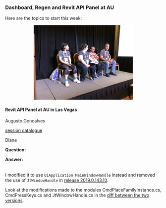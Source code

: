 <head>
<meta http-equiv="Content-Type" content="text/html; charset=utf-8">
<link rel="stylesheet" type="text/css" href="bc.css">
<script src="https://cdn.rawgit.com/google/code-prettify/master/loader/run_prettify.js" type="text/javascript"></script>
</head>

<!---

- /a/doc/revit/tbc/git/a/img/2018-11-15_revit_api_panel_recording_au_las_vegas.jpg
  /a/doc/revit/tbc/git/a/zip/2018-11-15_revit_api_panel_recording_au_las_vegas.m4a
  
- 14816993 [automatic extraction of the database revives]
  https://forums.autodesk.com/t5/revit-api-forum/automatic-extraction-of-the-database-revives/m-p/8408934

- https://forums.autodesk.com/t5/revit-api-forum/when-to-use-doc-regenerate/td-p/8408490

- RevitLookup -- Center parent for forms (#45)

 in the #RevitAPI @AutodeskForge @AutodeskRevit #bim #DynamoBim #ForgeDevCon 

&ndash; 
...

-->

### Dashboard, Regen and Revit API Panel at AU

Here are the topics to start this week:


<center>
<img src="img/2018-11-15_revit_api_panel_recording_au_las_vegas.jpg" alt="Revit API Panel at AU in Las Vegas" width="320">
</center>

#### <a name="2"></a> Revit API Panel at AU in Las Vegas

Augusto Goncalves 

[session catalogue](https://www.autodesk.com/autodesk-university/las-vegas/sessions)

Diane 

**Question:** 

**Answer:** 

#### <a name="3"></a> 


#### <a name="4"></a> 

#### <a name="5"></a> 

<pre class="code">
</pre>

I modified it to use `UiApplication MainWindowHandle` instead and removed the use of `JtWindowHandle`
in [release 2019.0.143.10](https://github.com/jeremytammik/the_building_coder_samples/releases/tag/2019.0.143.10).

Look at the modifications made to the modules CmdPlaceFamilyInstance.cs, CmdPressKeys.cs and JtWindowHandle.cs in
the [diff between the two versions](https://github.com/jeremytammik/the_building_coder_samples/compare/2019.0.143.9...2019.0.143.10).



